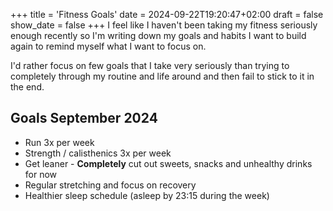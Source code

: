 +++
title = 'Fitness Goals'
date = 2024-09-22T19:20:47+02:00
draft = false
show_date = false
+++
I feel like I haven't been taking my fitness seriously enough recently so I'm writing down my goals and habits I want to build again to remind myself what I want to focus on.

I'd rather focus on few goals that I take very seriously than trying to completely through my routine and life around and then fail to stick to it in the end.

## Goals September 2024

- Run 3x per week
- Strength / calisthenics 3x per week
- Get leaner - **Completely** cut out sweets, snacks and unhealthy drinks for now
- Regular stretching and focus on recovery
- Healthier sleep schedule (asleep by 23:15 during the week)